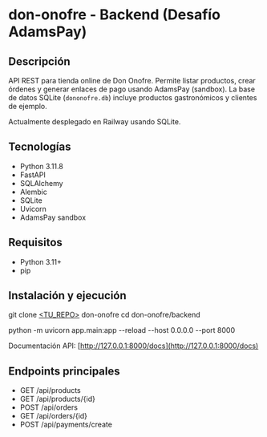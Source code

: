 # don-onofre - Backend (Desafío AdamsPay)

## Descripción
API REST para tienda online de Don Onofre. Permite listar productos, crear órdenes y generar enlaces de pago usando AdamsPay (sandbox). La base de datos SQLite (`dononofre.db`) incluye productos gastronómicos y clientes de ejemplo.

Actualmente desplegado en Railway usando SQLite.

## Tecnologías
- Python 3.11.8
- FastAPI
- SQLAlchemy
- Alembic
- SQLite
- Uvicorn
- AdamsPay sandbox

## Requisitos
- Python 3.11+
- pip

## Instalación y ejecución
git clone [<TU_REPO>](https://github.com/ruizmarselo94-wq/don-onofre) don-onofre
cd don-onofre/backend

python -m uvicorn app.main:app --reload --host 0.0.0.0 --port 8000

Documentación API: [http://127.0.0.1:8000/docs](http://127.0.0.1:8000/docs)

## Endpoints principales
- GET /api/products
- GET /api/products/{id}
- POST /api/orders
- GET /api/orders/{id}
- POST /api/payments/create
